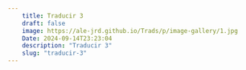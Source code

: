 ```yaml
---
    title: Traducir 3
    draft: false
    image: https://ale-jrd.github.io/Trads/p/image-gallery/1.jpg
    Date: 2024-09-14T23:23:04
    description: "Traducir 3"
    slug: "traducir-3"   
---
```


